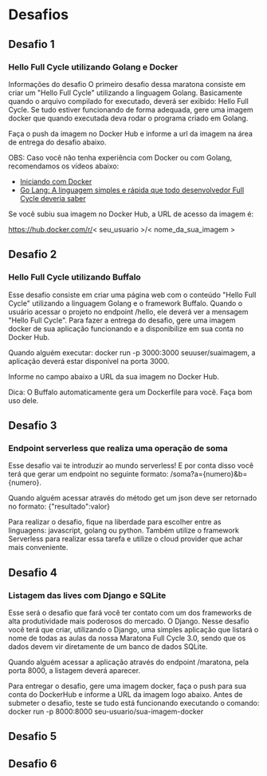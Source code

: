 
# Desafios
## Desafio 1
### Hello Full Cycle utilizando Golang e Docker

Informações do desafio
O primeiro desafio dessa maratona consiste em criar um "Hello Full Cycle" utilizando a linguagem Golang.
Basicamente quando o arquivo compilado for executado, deverá ser exibido: Hello Full Cycle.
Se tudo estiver funcionando de forma adequada, gere uma imagem docker que quando executada deva rodar o programa criado em Golang.

Faça o push da imagem no Docker Hub e informe a url da imagem na área de entrega do desafio abaixo.

OBS: Caso você não tenha experiência com Docker ou com Golang, recomendamos os vídeos abaixo:
- [Iniciando com Docker](https://www.youtube.com/watch?v=39Jl_M3nUTo)
- [Go Lang: A linguagem simples e rápida que todo desenvolvedor Full Cycle deveria saber](https://www.youtube.com/watch?v=jzUCK3ElaN4)

Se você subiu sua imagem no Docker Hub, a URL de acesso da imagem é:

https://hub.docker.com/r/< seu_usuario >/< nome_da_sua_imagem >


## Desafio 2
### Hello Full Cycle utilizando Buffalo

Esse desafio consiste em criar uma página web com o conteúdo "Hello Full Cycle" utilizando a linguagem Golang e o framework Buffalo.
Quando o usuário acessar o projeto no endpoint /hello, ele deverá ver a mensagem "Hello Full Cycle".
Para fazer a entrega do desafio, gere uma imagem docker de sua aplicação funcionando e a disponibilize em sua conta no Docker Hub.

Quando alguém executar: docker run -p 3000:3000 seuuser/suaimagem, a aplicação deverá estar disponível na porta 3000.

Informe no campo abaixo a URL da sua imagem no Docker Hub.

Dica: O Buffalo automaticamente gera um Dockerfile para você. Faça bom uso dele.



## Desafio 3
### Endpoint serverless que realiza uma operação de soma

Esse desafio vai te introduzir ao mundo serverless!
E por conta disso você terá que gerar um endpoint no seguinte formato: /soma?a={numero}&b={numero}.

Quando alguém acessar através do método get um json deve ser retornado no formato:
{"resultado":valor}

Para realizar o desafio, fique na liberdade para escolher entre as linguagens: javascript, golang ou python. Também utilize o framework Serverless para realizar essa tarefa e utilize o cloud provider que achar mais conveniente.



## Desafio 4
### Listagem das lives com Django e SQLite

Esse será o desafio que fará você ter contato com um dos frameworks de alta produtividade mais poderosos do mercado. O Django.
Nesse desafio você terá que criar, utilizando o Django, uma simples aplicação que listará o nome de todas as aulas da nossa Maratona Full Cycle 3.0, sendo que os dados devem vir diretamente de um banco de dados SQLite.

Quando alguém acessar a aplicação através do endpoint /maratona, pela porta 8000, a listagem deverá aparecer.

Para entregar o desafio, gere uma imagem docker, faça o push para sua conta do DockerHub e informe a URL da imagem logo abaixo.
Antes de submeter o desafio, teste se tudo está funcionando executando o comando:
docker run -p 8000:8000 seu-usuario/sua-imagem-docker



## Desafio 5
### 


## Desafio 6
### 

